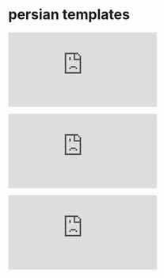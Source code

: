 # persian templates



![چگونگی  ساخت پاوربانک ](https://github.com/MrCharouon/persian-templates/blob/main/power%20bank.md)

![ حذف تبلیغات یوتوب ](https://github.com/MrCharouon/persian-templates/blob/main/you%20tube%20tricks%20.md)

![اولین دستورات vim](https://github.com/MrCharouon/persian-templates/blob/main/vim.md)
